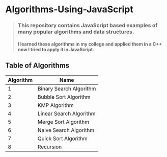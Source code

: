 # Algorithms-Using-JavaScript

>### This repository contains JavaScript based examples of many popular algorithms and data structures.
>#### I learned these algorithms in my college and applied them in a C++ now I tried to apply it in JavaScript.

## Table of Algorithms

| Algorithm | Name |
| ----------- | ----------- |
| 1 | Binary Search Algorithm |
| 2 | Bubble Sort Algorithm |
| 3 | KMP Algorithm |
| 4 | Linear Search Algorithm |
| 5 | Merge Sort Algorithm |
| 6 | Naive Search Algorithm |
| 7 | Quick Sort Algorithm |
| 8 | Recursion |

